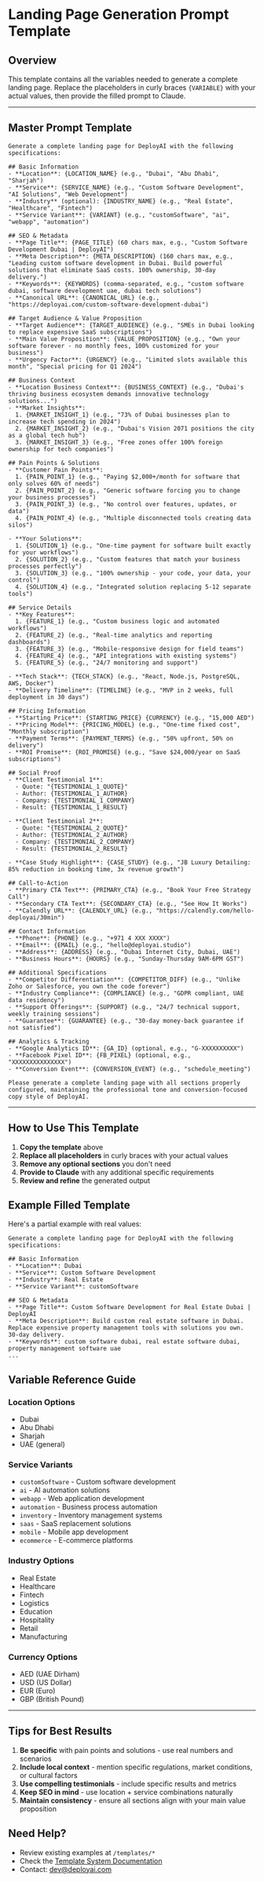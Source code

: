 # Landing Page Generation Prompt Template

## Overview
This template contains all the variables needed to generate a complete landing page. Replace the placeholders in curly braces `{VARIABLE}` with your actual values, then provide the filled prompt to Claude.

---

## Master Prompt Template

```
Generate a complete landing page for DeployAI with the following specifications:

## Basic Information
- **Location**: {LOCATION_NAME} (e.g., "Dubai", "Abu Dhabi", "Sharjah")
- **Service**: {SERVICE_NAME} (e.g., "Custom Software Development", "AI Solutions", "Web Development")
- **Industry** (optional): {INDUSTRY_NAME} (e.g., "Real Estate", "Healthcare", "Fintech")
- **Service Variant**: {VARIANT} (e.g., "customSoftware", "ai", "webapp", "automation")

## SEO & Metadata
- **Page Title**: {PAGE_TITLE} (60 chars max, e.g., "Custom Software Development Dubai | DeployAI")
- **Meta Description**: {META_DESCRIPTION} (160 chars max, e.g., "Leading custom software development in Dubai. Build powerful solutions that eliminate SaaS costs. 100% ownership, 30-day delivery.")
- **Keywords**: {KEYWORDS} (comma-separated, e.g., "custom software dubai, software development uae, dubai tech solutions")
- **Canonical URL**: {CANONICAL_URL} (e.g., "https://deployai.com/custom-software-development-dubai")

## Target Audience & Value Proposition
- **Target Audience**: {TARGET_AUDIENCE} (e.g., "SMEs in Dubai looking to replace expensive SaaS subscriptions")
- **Main Value Proposition**: {VALUE_PROPOSITION} (e.g., "Own your software forever - no monthly fees, 100% customized for your business")
- **Urgency Factor**: {URGENCY} (e.g., "Limited slots available this month", "Special pricing for Q1 2024")

## Business Context
- **Location Business Context**: {BUSINESS_CONTEXT} (e.g., "Dubai's thriving business ecosystem demands innovative technology solutions...")
- **Market Insights**: 
  1. {MARKET_INSIGHT_1} (e.g., "73% of Dubai businesses plan to increase tech spending in 2024")
  2. {MARKET_INSIGHT_2} (e.g., "Dubai's Vision 2071 positions the city as a global tech hub")
  3. {MARKET_INSIGHT_3} (e.g., "Free zones offer 100% foreign ownership for tech companies")

## Pain Points & Solutions
- **Customer Pain Points**:
  1. {PAIN_POINT_1} (e.g., "Paying $2,000+/month for software that only solves 60% of needs")
  2. {PAIN_POINT_2} (e.g., "Generic software forcing you to change your business processes")
  3. {PAIN_POINT_3} (e.g., "No control over features, updates, or data")
  4. {PAIN_POINT_4} (e.g., "Multiple disconnected tools creating data silos")

- **Your Solutions**:
  1. {SOLUTION_1} (e.g., "One-time payment for software built exactly for your workflows")
  2. {SOLUTION_2} (e.g., "Custom features that match your business processes perfectly")
  3. {SOLUTION_3} (e.g., "100% ownership - your code, your data, your control")
  4. {SOLUTION_4} (e.g., "Integrated solution replacing 5-12 separate tools")

## Service Details
- **Key Features**:
  1. {FEATURE_1} (e.g., "Custom business logic and automated workflows")
  2. {FEATURE_2} (e.g., "Real-time analytics and reporting dashboards")
  3. {FEATURE_3} (e.g., "Mobile-responsive design for field teams")
  4. {FEATURE_4} (e.g., "API integrations with existing systems")
  5. {FEATURE_5} (e.g., "24/7 monitoring and support")

- **Tech Stack**: {TECH_STACK} (e.g., "React, Node.js, PostgreSQL, AWS, Docker")
- **Delivery Timeline**: {TIMELINE} (e.g., "MVP in 2 weeks, full deployment in 30 days")

## Pricing Information
- **Starting Price**: {STARTING_PRICE} {CURRENCY} (e.g., "15,000 AED")
- **Pricing Model**: {PRICING_MODEL} (e.g., "One-time fixed cost", "Monthly subscription")
- **Payment Terms**: {PAYMENT_TERMS} (e.g., "50% upfront, 50% on delivery")
- **ROI Promise**: {ROI_PROMISE} (e.g., "Save $24,000/year on SaaS subscriptions")

## Social Proof
- **Client Testimonial 1**: 
  - Quote: "{TESTIMONIAL_1_QUOTE}"
  - Author: {TESTIMONIAL_1_AUTHOR}
  - Company: {TESTIMONIAL_1_COMPANY}
  - Result: {TESTIMONIAL_1_RESULT}

- **Client Testimonial 2**: 
  - Quote: "{TESTIMONIAL_2_QUOTE}"
  - Author: {TESTIMONIAL_2_AUTHOR}
  - Company: {TESTIMONIAL_2_COMPANY}
  - Result: {TESTIMONIAL_2_RESULT}

- **Case Study Highlight**: {CASE_STUDY} (e.g., "JB Luxury Detailing: 85% reduction in booking time, 3x revenue growth")

## Call-to-Action
- **Primary CTA Text**: {PRIMARY_CTA} (e.g., "Book Your Free Strategy Call")
- **Secondary CTA Text**: {SECONDARY_CTA} (e.g., "See How It Works")
- **Calendly URL**: {CALENDLY_URL} (e.g., "https://calendly.com/hello-deployai/30min")

## Contact Information
- **Phone**: {PHONE} (e.g., "+971 4 XXX XXXX")
- **Email**: {EMAIL} (e.g., "hello@deployai.studio")
- **Address**: {ADDRESS} (e.g., "Dubai Internet City, Dubai, UAE")
- **Business Hours**: {HOURS} (e.g., "Sunday-Thursday 9AM-6PM GST")

## Additional Specifications
- **Competitor Differentiation**: {COMPETITOR_DIFF} (e.g., "Unlike Zoho or Salesforce, you own the code forever")
- **Industry Compliance**: {COMPLIANCE} (e.g., "GDPR compliant, UAE data residency")
- **Support Offerings**: {SUPPORT} (e.g., "24/7 technical support, weekly training sessions")
- **Guarantee**: {GUARANTEE} (e.g., "30-day money-back guarantee if not satisfied")

## Analytics & Tracking
- **Google Analytics ID**: {GA_ID} (optional, e.g., "G-XXXXXXXXXX")
- **Facebook Pixel ID**: {FB_PIXEL} (optional, e.g., "XXXXXXXXXXXXXXX")
- **Conversion Event**: {CONVERSION_EVENT} (e.g., "schedule_meeting")

Please generate a complete landing page with all sections properly configured, maintaining the professional tone and conversion-focused copy style of DeployAI.
```

---

## How to Use This Template

1. **Copy the template** above
2. **Replace all placeholders** in curly braces with your actual values
3. **Remove any optional sections** you don't need
4. **Provide to Claude** with any additional specific requirements
5. **Review and refine** the generated output

## Example Filled Template

Here's a partial example with real values:

```
Generate a complete landing page for DeployAI with the following specifications:

## Basic Information
- **Location**: Dubai
- **Service**: Custom Software Development
- **Industry**: Real Estate
- **Service Variant**: customSoftware

## SEO & Metadata
- **Page Title**: Custom Software Development for Real Estate Dubai | DeployAI
- **Meta Description**: Build custom real estate software in Dubai. Replace expensive property management tools with solutions you own. 30-day delivery.
- **Keywords**: custom software dubai, real estate software dubai, property management software uae
...
```

## Variable Reference Guide

### Location Options
- Dubai
- Abu Dhabi
- Sharjah
- UAE (general)

### Service Variants
- `customSoftware` - Custom software development
- `ai` - AI automation solutions
- `webapp` - Web application development
- `automation` - Business process automation
- `inventory` - Inventory management systems
- `saas` - SaaS replacement solutions
- `mobile` - Mobile app development
- `ecommerce` - E-commerce platforms

### Industry Options
- Real Estate
- Healthcare
- Fintech
- Logistics
- Education
- Hospitality
- Retail
- Manufacturing

### Currency Options
- AED (UAE Dirham)
- USD (US Dollar)
- EUR (Euro)
- GBP (British Pound)

---

## Tips for Best Results

1. **Be specific** with pain points and solutions - use real numbers and scenarios
2. **Include local context** - mention specific regulations, market conditions, or cultural factors
3. **Use compelling testimonials** - include specific results and metrics
4. **Keep SEO in mind** - use location + service combinations naturally
5. **Maintain consistency** - ensure all sections align with your main value proposition

## Need Help?

- Review existing examples at `/templates/*`
- Check the [Template System Documentation](./TEMPLATE_SYSTEM.md)
- Contact: dev@deployai.com